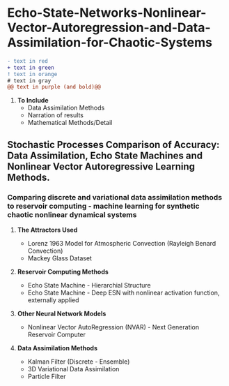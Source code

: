 # Echo-State-Networks-Nonlinear-Vector-Autoregression-and-Data-Assimilation-for-Chaotic-Systems


```diff
- text in red
+ text in green
! text in orange
# text in gray
@@ text in purple (and bold)@@
```

1. __To Include__
    - Data Assimilation Methods 
    - Narration of results 
    - Mathematical Methods/Detail

## Stochastic Processes Comparison of Accuracy: Data Assimilation, Echo State Machines and Nonlinear Vector Autoregressive Learning Methods.
### Comparing discrete and variational data assimilation methods to reservoir computing - machine learning for synthetic chaotic nonlinear dynamical systems

1. __The Attractors Used__

    - Lorenz 1963 Model for Atmospheric Convection (Rayleigh Benard Convection)
    - Mackey Glass Dataset

2. __Reservoir Computing Methods__ 

    * Echo State Machine - Hierarchial Structure
    * Echo State Machine - Deep ESN with nonlinear activation function, externally applied

3. __Other Neural Network Models__

    * Nonlinear Vector AutoRegression (NVAR) - Next Generation Reservoir Computer

4. __Data Assimilation Methods__ 

    * Kalman Filter (Discrete - Ensemble)
    * 3D Variational Data Assimilation
    * Particle Filter


